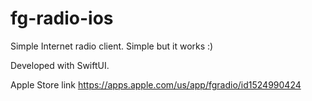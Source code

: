 # fg-radio-ios

Simple Internet radio client. 
Simple but it works :)

Developed with SwiftUI.

Apple Store link https://apps.apple.com/us/app/fgradio/id1524990424
